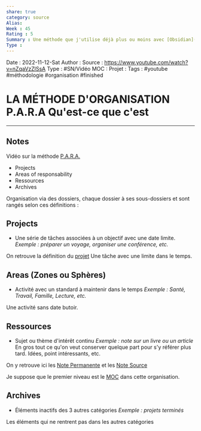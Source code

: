 ```yaml
---
share: true 
category: source
Alias:
Week : 45
Rating : 5
Summary : Une méthode que j'utilise déjà plus ou moins avec [Obsidian](Obsidian.md) à voir si je peux améliorer encore ma façon de gérer mes notes
Type : 
---
```

Date : 2022-11-12-Sat
Author :
Source : https://www.youtube.com/watch?v=nZqaVzZlSsA
Type : #SN/Vidéo 
MOC :
Projet : 
Tags : #youtube #méthodologie #organisation #finished 

# LA MÉTHODE D'ORGANISATION P.A.R.A Qu'est-ce que c'est


***

## Notes

Vidéo sur la méthode [P.A.R.A.](P.A.R.A.)

- Projects
- Areas of responsability 
- Ressources 
- Archives

Organisation via des dossiers, chaque dossier à ses sous-dossiers et sont rangés selon ces définitions :

## Projects

- Une série de tâches associées à un objectif avec une date limite.
*Exemple : préparer un voyage, organiser une conférence, etc.*

On retrouve la définition du [projet](Projets) Une tâche avec une limite dans le temps.

## Areas (Zones ou Sphères)

- Activité avec un standard à maintenir dans le temps
*Exemple : Santé, Travail, Famille, Lecture, etc.*

Une activité sans date butoir. 

## Ressources 

- Sujet ou thème d'intérêt continu
*Exemple : note sur un livre ou un article*
En gros tout ce qu'on veut conserver quelque part pour s'y référer plus tard. 
Idées, point intéressants, etc. 

On y retrouve ici les [Note Permanente](Note%20Permanente) et les [Note Source](Note%20Source)

Je suppose que le premier niveau est le [MOC](Carte%20de%20contenu) dans cette organisation.

## Archives 

- Éléments inactifs des 3 autres catégories
*Exemple : projets terminés*

Les éléments qui ne rentrent pas dans les autres catégories

